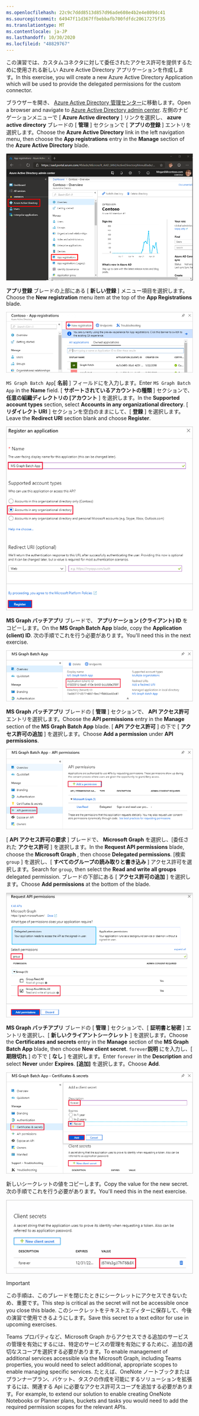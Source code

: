 ```yaml
---
ms.openlocfilehash: 22c9c7ddd8513d857d96ade608e4b2e4e809dc41
ms.sourcegitcommit: 64947f11d367ffbebbafb700fdfdc20617275f35
ms.translationtype: MT
ms.contentlocale: ja-JP
ms.lasthandoff: 10/30/2020
ms.locfileid: "48829767"
---
```

<!-- markdownlint-disable MD002 MD041 -->

<span data-ttu-id="81a87-101">この演習では、カスタムコネクタに対して委任されたアクセス許可を提供するために使用される新しい Azure Active Directory アプリケーションを作成します。</span><span class="sxs-lookup"><span data-stu-id="81a87-101">In this exercise, you will create a new Azure Active Directory Application which will be used to provide the delegated permissions for the custom connector.</span></span>

<span data-ttu-id="81a87-102">ブラウザーを開き、 [Azure Active Directory 管理センター](https://aad.portal.azure.com)に移動します。</span><span class="sxs-lookup"><span data-stu-id="81a87-102">Open a browser and navigate to [Azure Active Directory admin center](https://aad.portal.azure.com).</span></span> <span data-ttu-id="81a87-103">左側のナビゲーションメニューで [ **Azure Active directory** ] リンクを選択し、 **azure active directory** ブレードの [ **管理** ] セクションで [ **アプリの登録** ] エントリを選択します。</span><span class="sxs-lookup"><span data-stu-id="81a87-103">Choose the **Azure Active Directory** link in the left navigation menu, then choose the **App registrations** entry in the **Manage** section of the **Azure Active Directory** blade.</span></span>

![Azure Active Directory 管理センターの Azure Active Directory ブレードのスクリーンショット](./images/app-registrations.png)

<span data-ttu-id="81a87-105">**アプリ登録** ブレードの上部にある [ **新しい登録** ] メニュー項目を選択します。</span><span class="sxs-lookup"><span data-stu-id="81a87-105">Choose the **New registration** menu item at the top of the **App Registrations** blade.</span></span>

![Azure Active Directory 管理センターのアプリ登録ブレードのスクリーンショット](./images/new-registration.png)

<span data-ttu-id="81a87-107">`MS Graph Batch App`[ **名前** ] フィールドにを入力します。</span><span class="sxs-lookup"><span data-stu-id="81a87-107">Enter `MS Graph Batch App` in the **Name** field.</span></span> <span data-ttu-id="81a87-108">[ **サポートされているアカウントの種類** ] セクションで、 **任意の組織ディレクトリの [アカウント** ] を選択します。</span><span class="sxs-lookup"><span data-stu-id="81a87-108">In the **Supported account types** section, select **Accounts in any organizational directory**.</span></span> <span data-ttu-id="81a87-109">[ **リダイレクト URI** ] セクションを空白のままにして、[ **登録** ] を選択します。</span><span class="sxs-lookup"><span data-stu-id="81a87-109">Leave the **Redirect URI** section blank and choose **Register**.</span></span>

![Azure Active Directory 管理センターでアプリケーションブレードを登録するスクリーンショット](./images/register-an-app.png)

<span data-ttu-id="81a87-111">**MS Graph バッチアプリ** ブレードで、 **アプリケーション (クライアント) ID** をコピーします。</span><span class="sxs-lookup"><span data-stu-id="81a87-111">On the **MS Graph Batch App** blade, copy the **Application (client) ID**.</span></span> <span data-ttu-id="81a87-112">次の手順でこれを行う必要があります。</span><span class="sxs-lookup"><span data-stu-id="81a87-112">You'll need this in the next exercise.</span></span>

![登録済みアプリケーションページのスクリーンショット](./images/app-id.png)

<span data-ttu-id="81a87-114">**MS Graph バッチアプリ** ブレードの [ **管理** ] セクションで、 **API アクセス許可** エントリを選択します。</span><span class="sxs-lookup"><span data-stu-id="81a87-114">Choose the **API permissions** entry in the **Manage** section of the **MS Graph Batch App** blade.</span></span> <span data-ttu-id="81a87-115">[ **API アクセス許可** ] の下で [ **アクセス許可の追加** ] を選択します。</span><span class="sxs-lookup"><span data-stu-id="81a87-115">Choose **Add a permission** under **API permissions**.</span></span>

![API アクセス許可ブレードのスクリーンショット](./images/api-permissions.png)

<span data-ttu-id="81a87-117">[ **API アクセス許可の要求** ] ブレードで、 **Microsoft Graph** を選択し、[委任された **アクセス許可** ] を選択します。</span><span class="sxs-lookup"><span data-stu-id="81a87-117">In the **Request API permissions** blade, choose the **Microsoft Graph** , then choose **Delegated permissions**.</span></span> <span data-ttu-id="81a87-118">[検索 `group` ] を選択し、[ **すべてのグループの読み取りと書き込み** ] アクセス許可を選択します。</span><span class="sxs-lookup"><span data-stu-id="81a87-118">Search for `group`, then select the **Read and write all groups** delegated permission.</span></span> <span data-ttu-id="81a87-119">ブレードの下部にある [ **アクセス許可の追加** ] を選択します。</span><span class="sxs-lookup"><span data-stu-id="81a87-119">Choose **Add permissions** at the bottom of the blade.</span></span>

 ![API アクセス許可ブレードの要求のスクリーンショット](./images/select-permissions.png)

<span data-ttu-id="81a87-121">**MS Graph バッチアプリ** ブレードの [ **管理** ] セクションで、[ **証明書と秘密** ] エントリを選択し、[ **新しいクライアントシークレット** ] を選択します。</span><span class="sxs-lookup"><span data-stu-id="81a87-121">Choose the **Certificates and secrets** entry in the **Manage** section of the **MS Graph Batch App** blade, then choose **New client secret**.</span></span> <span data-ttu-id="81a87-122">`forever`**説明** にを入力し、[ **期限切れ** ] の下で [ **なし** ] を選択します。</span><span class="sxs-lookup"><span data-stu-id="81a87-122">Enter `forever` in the **Description** and select **Never** under **Expires**.</span></span> <span data-ttu-id="81a87-123">**[追加]** を選択します。</span><span class="sxs-lookup"><span data-stu-id="81a87-123">Choose **Add**.</span></span>

![証明書とシークレットブレードのスクリーンショット](./images/create-client-secret.png)

<span data-ttu-id="81a87-125">新しいシークレットの値をコピーします。</span><span class="sxs-lookup"><span data-stu-id="81a87-125">Copy the value for the new secret.</span></span> <span data-ttu-id="81a87-126">次の手順でこれを行う必要があります。</span><span class="sxs-lookup"><span data-stu-id="81a87-126">You'll need this in the next exercise.</span></span>

![新しいクライアントシークレットのスクリーンショット](./images/copy-client-secret.png)

> [!IMPORTANT]
> <span data-ttu-id="81a87-128">この手順は、このブレードを閉じたときにシークレットにアクセスできないため、重要です。</span><span class="sxs-lookup"><span data-stu-id="81a87-128">This step is critical as the secret will not be accessible once you close this blade.</span></span> <span data-ttu-id="81a87-129">このシークレットをテキストエディターに保存して、今後の演習で使用できるようにします。</span><span class="sxs-lookup"><span data-stu-id="81a87-129">Save this secret to a text editor for use in upcoming exercises.</span></span>

<span data-ttu-id="81a87-130">Teams プロパティなど、Microsoft Graph からアクセスできる追加のサービスの管理を有効にするには、特定のサービスの管理を有効にするために、追加の適切なスコープを選択する必要があります。</span><span class="sxs-lookup"><span data-stu-id="81a87-130">To enable management of additional services accessible via the Microsoft Graph, including Teams properties, you would need to select additional, appropriate scopes to enable managing specific services.</span></span> <span data-ttu-id="81a87-131">たとえば、OneNote ノートブックまたはプランナープラン、バケット、タスクの作成を可能にするソリューションを拡張するには、関連する Api に必要なアクセス許可スコープを追加する必要があります。</span><span class="sxs-lookup"><span data-stu-id="81a87-131">For example, to extend our solution to enable creating OneNote Notebooks or Planner plans, buckets and tasks you would need to add the required permission scopes for the relevant APIs.</span></span>
